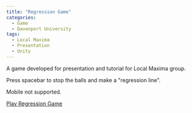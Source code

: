 ```yaml
---
title: "Regression Game"
categories:
  - Game
  - Davenport University
tags:
  - Local Maxima
  - Presentation
  - Unity
---
```


A game developed for presentation and tutorial for Local Maxima group.

Press spacebar to stop the balls and make a "regression line".

Mobile not supported.

[Play Regression Game](/assets/games/regression_game/index.html)